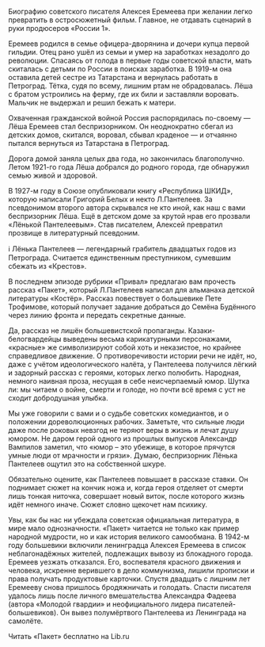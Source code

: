 ​​Биографию советского писателя Алексея Еремеева при желании легко превратить в остросюжетный фильм. Главное, не отдавать сценарий в руки продюсеров «России 1».

Еремеев родился в семье офицера-дворянина и дочери купца первой гильдии. Отец рано ушёл из семьи и умер на заработках незадолго до революции. Спасаясь от голода в первые годы советской власти, мать скиталась с детьми по России в поисках заработка. В 1919-м она оставила детей сестре из Татарстана и вернулась работать в Петроград. Тётка, судя по всему, лишним ртам не обрадовалась. Лёша с братом устроились на ферму, где их били и заставляли воровать. Мальчик не выдержал и решил бежать к матери.

Охваченная гражданской войной Россия распорядилась по-своему — Лёша Еремеев стал беспризорником. Он неоднократно сбегал из детских домов, скитался, воровал, сбывал краденое —  и отчаянно пытался вернуться из Татарстана в Петроград. 

Дорога домой заняла целых два года, но закончилась благополучно. Летом 1921-го года Лёша добрался до родного города, где обнаружил семью живой и здоровой.

В 1927-м году в Союзе опубликовали книгу «Республика ШКИД», которую написали Григорий Белых и некто Л.Пантелеев. За псевдонимом второго автора скрывался не кто иной, как наш с вами беспризорник Лёша. Ещё в детском доме за крутой нрав его прозвали «Лёнькой Пантелеевым». Став писателем, Алексей превратил прозвище в литературный псевдоним.

ℹ️ Лёнька Пантелеев — легендарный грабитель двадцатых годов из Петрограда. Считается единственным преступником, сумевшим сбежать из «Крестов».

В последнем эпизоде рубрики «Привал» предлагаю вам прочесть рассказ «Пакет», который Л.Пантелеев написал для альманаха детской литературы «Костёр». Рассказ повествует о большевике Пете Трофимове, который получает задание добраться до Семёна Будённого через линию фронта и передать секретные данные.

Да, рассказ не лишён большевистской пропаганды. Казаки-белогвардейцы выведены весьма карикатурными персонажами, «красные» же символизируют собой хоть и неказистое, но крайнее справедливое движение. О противоречивости истории речи не идёт, но, даже с учётом идеологического налёта, у Пантелеева получился лёгкий и задорный рассказ с героями, которых легко полюбить. Народная, немного наивная проза, несущая в себе неисчерпаемый юмор. Шутка ли: мы читаем о войне, смерти и голоде, но почти всё время с уст не сходит добродушная улыбка.

Мы уже говорили с вами и о судьбе советских комедиантов, и о положении дореволюционных рабочих. Заметьте, что сильные люди даже после роковых невзгод не теряют веры в жизнь и лечат душу юмором. Не даром герой одного из прошлых выпусков Александр Вампилов заметил, что «юмор – это убежище, в которое прячутся умные люди от мрачности и грязи». Думаю, беспризорник Лёнька Пантелеев ощутил это на собственной шкуре.

Обязательно оцените, как Пантелеев повышает в рассказе ставки. Он поднимает сюжет на кончик ножа и, когда героя отделяет от смерти лишь тонкая ниточка, совершает новый виток, после которого жизнь идёт немного иначе. Сюжет словно щекочет нам психику.

Увы, как бы нас ни убеждала советская официальная литература, в мире мало однозначности. «Пакет» читается не только как пример народной мудрости, но и как история великого самообмана. В 1942-м году большевики включили ленинградца Алексея Еремеева в список неблагонадёжных жителей, подлежащих вывозу из блокадного города. Еремеев уезжать отказался. Его, воспевателя красного движения и человека, искренне верившего в дело коммунизма, лишили прописки и права получать продуктовые карточки. Спустя двадцать с лишним лет Еремееву снова пришлось бродяжничать и голодать. Спасти писателя удалось лишь после личного вмешательства Александра Фадеева (автора «Молодой гвардии» и неофициального лидера писателей-большевиков). Он вывез полумёртвого Пантелеева из Ленинграда на самолёте.

Читать «Пакет» бесплатно на Lib.ru